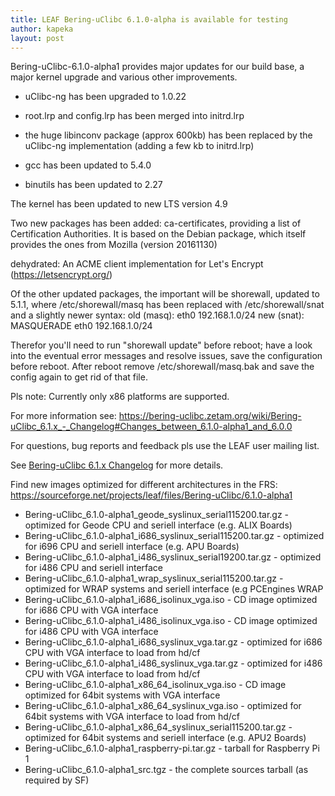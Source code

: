 ```yaml
---
title: LEAF Bering-uClibc 6.1.0-alpha is available for testing
author: kapeka
layout: post
---
```

Bering-uClibc-6.1.0-alpha1 provides major updates for our build base, a
major kernel upgrade and various other improvements.

- uClibc-ng has been upgraded to 1.0.22

- root.lrp and config.lrp has been merged into initrd.lrp

- the huge libinconv package (approx 600kb) has been replaced
by the uClibc-ng implementation (adding a few kb to initrd.lrp)

- gcc has been updated to 5.4.0

- binutils has been updated to 2.27

The kernel has been updated to new LTS version 4.9

Two new packages has been added: 
ca-certificates, providing  a list of Certification 
Authorities. It is based on the Debian package, which itself provides the ones from 
Mozilla (version 20161130)

dehydrated: An ACME client implementation for Let's Encrypt (https://letsencrypt.org/)

Of the other updated packages, the important will be shorewall, updated to 5.1.1,
where /etc/shorewall/masq has been replaced with /etc/shorewall/snat and a slightly newer
syntax:
old (masq):
   eth0                  192.168.1.0/24
new (snat):
   MASQUERADE     eth0                  192.168.1.0/24

Therefor you'll need to run "shorewall update" before reboot; have a look into the
eventual error messages and resolve issues, save the configuration before reboot.
After reboot remove /etc/shorewall/masq.bak and save the config again to get rid of that file.

Pls note: Currently only x86 platforms are supported.  

For more information see:
https://bering-uclibc.zetam.org/wiki/Bering-uClibc_6.1.x_-_Changelog#Changes_between_6.1.0-alpha1_and_6.0.0

For questions, bug reports and feedback pls use the LEAF user mailing list.
 

See [Bering-uClibc 6.1.x Changelog](https://bering-uclibc.zetam.org/wiki/Bering-uClibc_6.1.x_-_Changelog)
for more details.

<p>Find new images optimized for different architectures in the FRS:
<a href="https://sourceforge.net/projects/leaf/files/Bering-uClibc/6.1.0-alpha1">https://sourceforge.net/projects/leaf/files/Bering-uClibc/6.1.0-alpha1</a>
<ul>

<li>Bering-uClibc_6.1.0-alpha1_geode_syslinux_serial115200.tar.gz - optimized for Geode CPU and seriell interface (e.g. ALIX Boards) </li>

<li>Bering-uClibc_6.1.0-alpha1_i686_syslinux_serial115200.tar.gz - optimized for i696 CPU and seriell interface (e.g. APU Boards) </li>

<li>Bering-uClibc_6.1.0-alpha1_i486_syslinux_serial19200.tar.gz - optimized for i486 CPU and seriell interface </li>

<li>Bering-uClibc_6.1.0-alpha1_wrap_syslinux_serial115200.tar.gz - optimized for WRAP systems and seriell interface (e.g PCEngines WRAP</li>

<li>Bering-uClibc_6.1.0-alpha1_i686_isolinux_vga.iso - CD image optimized for i686 CPU with VGA interface</li>

<li>Bering-uClibc_6.1.0-alpha1_i486_isolinux_vga.iso - CD image optimized for i486 CPU with VGA interface</li>

<li>Bering-uClibc_6.1.0-alpha1_i686_syslinux_vga.tar.gz - optimized for i686 CPU with VGA interface to load from hd/cf</li>

<li>Bering-uClibc_6.1.0-alpha1_i486_syslinux_vga.tar.gz - optimized for i486 CPU with VGA interface to load from hd/cf</li>

<li>Bering-uClibc_6.1.0-alpha1_x86_64_isolinux_vga.iso - CD image optimized for 64bit systems  with VGA interface</li>

<li>Bering-uClibc_6.1.0-alpha1_x86_64_syslinux_vga.iso - optimized for 64bit systems  with VGA interface to load from hd/cf</li>

<li>Bering-uClibc_6.1.0-alpha1_x86_64_syslinux_serial115200.tar.gz - optimized for 64bit systems and seriell interface (e.g. APU2 Boards) </li>

<li>Bering-uClibc_6.1.0-alpha1_raspberry-pi.tar.gz - tarball for Raspberry Pi 1 </li>

<li>Bering-uClibc_6.1.0-alpha1_src.tgz - the complete sources tarball (as required by SF)</li>
</ul>
